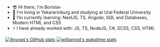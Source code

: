 - :sunglasses: Hi there, I'm Borislav
- :school: I'm living in Yekarerinburg and studying at Ural Federal University
- 🌱 I’m currently learning: NestJS, TS, Angular, SQL and Databases, Modern HTML and CSS
- :zap: I have already worked with: JS, TS, NodeJS, C#, SCSS, CSS, HTML

[![Anurag's GitHub stats](https://github-readme-stats.vercel.app/api?username=Handehoch&show_icons=true&theme=dark)](https://github.com/anuraghazra/github-readme-stats)
[![willianrod's wakatime stats](https://github-readme-stats.vercel.app/api/wakatime?username=Handehoch&show_icons=true&theme=dark)](https://github.com/anuraghazra/github-readme-stats)
